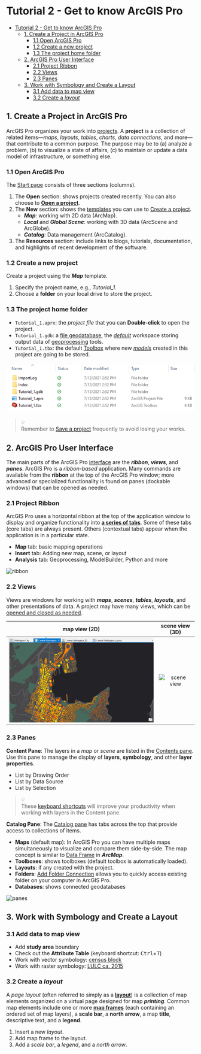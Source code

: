 # Tutorial 2 - Get to know ArcGIS Pro

- [Tutorial 2 - Get to know ArcGIS Pro](#tutorial-2---get-to-know-arcgis-pro)
  - [1. Create a Project in ArcGIS Pro](#1-create-a-project-in-arcgis-pro)
    - [1.1 Open ArcGIS Pro](#11-open-arcgis-pro)
    - [1.2 Create a new project](#12-create-a-new-project)
    - [1.3 The project home folder](#13-the-project-home-folder)
  - [2. ArcGIS Pro User Interface](#2-arcgis-pro-user-interface)
    - [2.1 Project Ribbon](#21-project-ribbon)
    - [2.2 Views](#22-views)
    - [2.3 Panes](#23-panes)
  - [3. Work with Symbology and Create a Layout](#3-work-with-symbology-and-create-a-layout)
    - [3.1 Add data to map view](#31-add-data-to-map-view)
    - [3.2 Create a _layout_](#32-create-a-layout)

## 1. Create a Project in ArcGIS Pro

ArcGIS Pro organizes your work into [projects](https://tinyurl.com/2r7vcje2).
A **project** is a collection of related items—_maps_, _layouts_, *tables*,
*charts*, *data connections*, and more—that contribute to a common purpose.
The purpose may be to (a) analyze a problem, (b) to visualize a state of
affairs, (c) to maintain or update a data model of infrastructure, or
something else.

### 1.1 Open ArcGIS Pro

The [Start page](https://tinyurl.com/5jdkbk64) consists of three sections
(columns).

1. The **Open** section: shows projects created recently.
   You can also choose to
   [**Open a project**](https://tinyurl.com/yv24vema).
2. The **New** section: shows the [templates](https://tinyurl.com/jscpxv9f)
   you can use to [Create a project](https://tinyurl.com/2yy9mt9r).
   - **_Map_**: working with 2D data (ArcMap).
   - **_Local_** and **_Global Scene_**: working with 3D data
      (ArcScene and ArcGlobe).
   - **_Catalog_**: Data management (ArcCatalog).
3. The **Resources** section: include links to blogs, tutorials, documentation,
   and highlights of recent development of the software.

### 1.2 Create a new project

Create a project using the **_Map_** template.

1. Specify the project name, e.g., *Tutorial_1*.
2. Choose a **folder** on your local drive to store the project.

### 1.3 The project home folder

- `Tutorial_1.aprx`: the _project file_ that you can **Double-click** to
  open the project.
- `Tutorial_1.gdb`: a [file geodatabase](https://tinyurl.com/4xtbkdc2), the
  [_default_](https://tinyurl.com/nm23t36r) workspace storing output data of
  [geoprocessing](https://tinyurl.com/3z98ewvf) tools.
- `Tutorial_1.tbx`: the default [Toolbox](https://tinyurl.com/5ef7jhfy) where
  new [_models_](https://tinyurl.com/usr7hktu) created in this project are
  going to be stored.

<img alt="proj_folder" vspace="5px" src="img/proj_folder.png">

> :bulb:<br>
> Remember to [Save a project](https://tinyurl.com/wh5u4e2r) frequently to
> avoid losing your works.

## 2. ArcGIS Pro User Interface

The main parts of the ArcGIS Pro [interface](https://tinyurl.com/4r2j9447) are
the **_ribbon_**, **_views_**, and **_panes_**.
ArcGIS Pro is a _ribbon-based_ application.
Many commands are available from the **ribbon** at the top of the ArcGIS Pro
window; more advanced or specialized functionality is found on panes
(dockable windows) that can be opened as needed.

### 2.1 Project Ribbon

ArcGIS Pro uses a horizontal ribbon at the top of the application window to
display and organize functionality into **<ins>a series of tabs</ins>**.
Some of these tabs (core tabs) are always present.
Others (contextual tabs) appear when the application is in a particular state.

- **Map** tab: basic mapping operations
- **Insert** tab: Adding new map, scene, or layout
- **Analysis** tab: Geoprocessing, ModelBuilder, Python and more

![ribbon](https://tinyurl.com/nm57ucyd)

### 2.2 Views

Views are windows for working with **_maps_**, **_scenes_**, **_tables_**,
**_layouts_**, and other presentations of data.
A project may have many views, which can be
<ins>opened and closed as needed</ins>.

| map view (2D)                             | scene view (3D)                             |
|:-----------------------------------------:|:-------------------------------------------:|
| ![map view](img/map_view.png)             | ![scene view](https://tinyurl.com/wj7xj49j) |

### 2.3 Panes

**Content Pane**:
The layers in a _map_ or _scene_ are listed in the
[Contents pane](https://tinyurl.com/seez74xb).
Use this pane to manage the display of **layers**, **symbology**, and other
**layer properties**.

- List by Drawing Order
- List by Data Source
- List by Selection

> :bulb:<br>
> These [keyboard shortcuts](https://tinyurl.com/ehhaahze) will improve your
> productivity when working with layers in the Content pane.

**Catalog Pane**:
The [Catalog pane](https://tinyurl.com/jmf9cuwx) has tabs across the top that
provide access to collections of items.

- **Maps** (default map): In ArcGIS Pro you can have multiple maps
  simultaneously to visualize and compare them side-by-side.
  The map concept is similar to [Data Frame](https://tinyurl.com/b4fydnms)
  in **_ArcMap_**.
- **Toolboxes**: shows toolboxes (default toolbox is automatically loaded).
- **Layouts**: if any created with the project.
- **Folders**: [Add Folder Connection](https://tinyurl.com/y9f499ym) allows you
  to quickly access existing folder on your computer in ArcGIS Pro.
- **Databases**: shows connected geodatabases

![panes](https://tinyurl.com/49mzxxmn)

## 3. Work with Symbology and Create a Layout

### 3.1 Add data to map view

- Add **study area** boundary
- Check out the **Attribute Table**
  (keyboard shortcut: <kbd>Ctrl</kbd>+<kbd>T</kbd>)
- Work with vector symbology: [census block](metadata/census/census.md)
- Work with raster symbology: [LULC ca. 2015](metadata/lulc/lulc.md)

### 3.2 Create a _layout_

A _page layout_ (often referred to simply as a
[**layout**](https://tinyurl.com/fxyjvn9s)) is a collection of map elements
organized on a virtual page designed for map **_printing_**.
Common map elements include one or more
[**map frames**](https://tinyurl.com/fxyjvn9s) (each containing an ordered set
of map layers), a **scale bar**, a **north arrow**, a map **title**,
descriptive text, and a **legend**.

1. Insert a new _layout_.
2. Add map frame to the layout.
3. Add a _scale bar_, a _legend_, and a _north arrow_.
